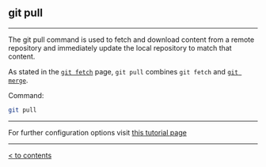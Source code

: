 ## **git pull**

---

The git pull command is used to fetch and download content from a remote repository and immediately update the local repository to match that content. 

As stated in the [`git fetch`][3.2.1] page, `git pull` combines `git fetch` and [`git merge`][3.2.2].

Command:

```bash =
git pull 
```
---

For further configuration options visit [this tutorial page][3.2.3]

[3.2.1]: ./3.1_fetch/md
[3.2.2]: ./2.3_merge/md
[3.2.3]: https://www.atlassian.com/git/tutorials/syncing/git-pull "Atlassian tutorial"

---

[< to contents](/readme.md)